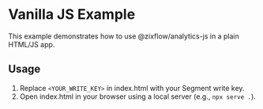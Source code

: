 # Vanilla JS Example

This example demonstrates how to use @zixflow/analytics-js in a plain HTML/JS app.

## Usage

1. Replace `<YOUR_WRITE_KEY>` in index.html with your Segment write key.
2. Open index.html in your browser using a local server (e.g., `npx serve .`). 